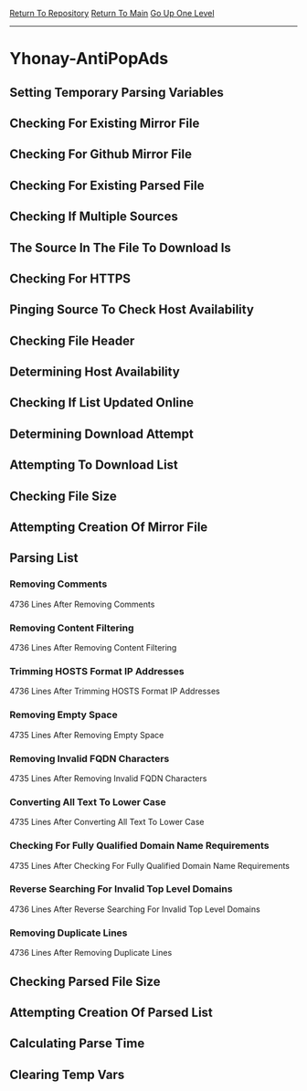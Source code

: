 [Return To Repository](https://github.com/deathbybandaid/piholeparser/)
[Return To Main](https://github.com/deathbybandaid/piholeparser/blob/master/RecentRunLogs/Mainlog.md)
[Go Up One Level](https://github.com/deathbybandaid/piholeparser/blob/master/RecentRunLogs/TopLevelScripts/30-Processing-Blacklists.md)
____________________________________
# Yhonay-AntiPopAds
## Setting Temporary Parsing Variables
## Checking For Existing Mirror File
## Checking For Github Mirror File
## Checking For Existing Parsed File
## Checking If Multiple Sources
## The Source In The File To Download Is
## Checking For HTTPS
## Pinging Source To Check Host Availability
## Checking File Header
## Determining Host Availability
## Checking If List Updated Online
## Determining Download Attempt
## Attempting To Download List
## Checking File Size
## Attempting Creation Of Mirror File
## Parsing List
### Removing Comments
4736 Lines After Removing Comments
### Removing Content Filtering
4736 Lines After Removing Content Filtering
### Trimming HOSTS Format IP Addresses
4736 Lines After Trimming HOSTS Format IP Addresses
### Removing Empty Space
4735 Lines After Removing Empty Space
### Removing Invalid FQDN Characters
4735 Lines After Removing Invalid FQDN Characters
### Converting All Text To Lower Case
4735 Lines After Converting All Text To Lower Case
### Checking For Fully Qualified Domain Name Requirements
4735 Lines After Checking For Fully Qualified Domain Name Requirements
### Reverse Searching For Invalid Top Level Domains
4736 Lines After Reverse Searching For Invalid Top Level Domains
### Removing Duplicate Lines
4736 Lines After Removing Duplicate Lines
## Checking Parsed File Size
## Attempting Creation Of Parsed List
## Calculating Parse Time
## Clearing Temp Vars

